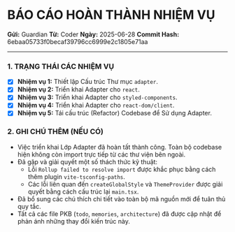 # BÁO CÁO HOÀN THÀNH NHIỆM VỤ

**Gửi:** Guardian
**Từ:** Coder
**Ngày:** 2025-06-28
**Commit Hash:** 6ebaa05733f0becaf39796cc6999e2c1805e71aa

---

### **1. TRẠNG THÁI CÁC NHIỆM VỤ**

-   [x] **Nhiệm vụ 1:** Thiết lập Cấu trúc Thư mục `adapter`.
-   [x] **Nhiệm vụ 2:** Triển khai Adapter cho `react`.
-   [x] **Nhiệm vụ 3:** Triển khai Adapter cho `styled-components`.
-   [x] **Nhiệm vụ 4:** Triển khai Adapter cho `react-dom/client`.
-   [x] **Nhiệm vụ 5:** Tái cấu trúc (Refactor) Codebase để Sử dụng Adapter.

### **2. GHI CHÚ THÊM (NẾU CÓ)**

*   Việc triển khai Lớp Adapter đã hoàn tất thành công. Toàn bộ codebase hiện không còn import trực tiếp từ các thư viện bên ngoài.
*   Đã gặp và giải quyết một số thách thức kỹ thuật:
    *   Lỗi `Rollup failed to resolve import` được khắc phục bằng cách thêm plugin `vite-tsconfig-paths`.
    *   Các lỗi liên quan đến `createGlobalStyle` và `ThemeProvider` được giải quyết bằng cách cấu trúc lại `main.tsx`.
*   Đã bổ sung các chú thích chi tiết vào toàn bộ mã nguồn mới để tuân thủ quy tắc.
*   Tất cả các file PKB (`todo`, `memories`, `architecture`) đã được cập nhật để phản ánh những thay đổi kiến trúc này. 